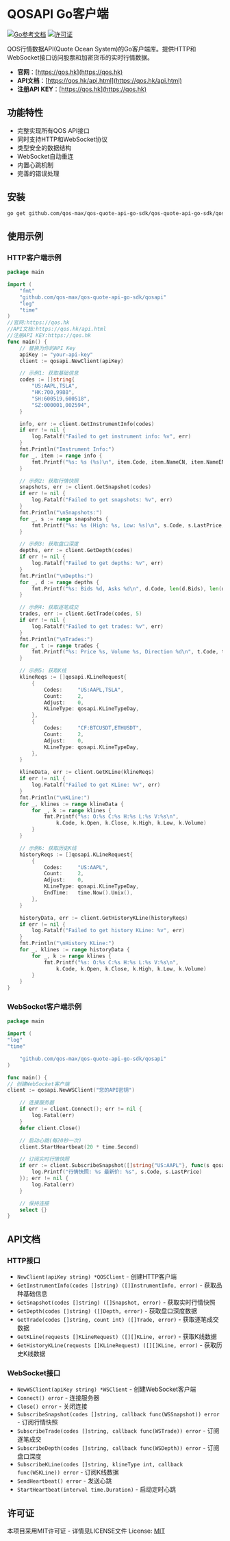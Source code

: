 # QOSAPI Go客户端

[![Go参考文档](https://pkg.go.dev/badge/github.com/qos-max/qos-quote-api-go-sdk.svg)](https://pkg.go.dev/github.com/qos-max/qos-quote-api-go-sdk)
[![许可证](https://img.shields.io/badge/license-MIT-blue.svg)](LICENSE)

QOS行情数据API(Quote Ocean System)的Go客户端库。提供HTTP和WebSocket接口访问股票和加密货币的实时行情数据。

- **官网**：[https://qos.hk](https://qos.hk)
- **API文档**：[https://qos.hk/api.html](https://qos.hk/api.html)
- **注册API KEY**：[https://qos.hk](https://qos.hk)

## 功能特性

- 完整实现所有QOS API接口
- 同时支持HTTP和WebSocket协议
- 类型安全的数据结构
- WebSocket自动重连
- 内置心跳机制
- 完善的错误处理

## 安装

```bash
go get github.com/qos-max/qos-quote-api-go-sdk/qos-quote-api-go-sdk/qosapi
```

## 使用示例

### HTTP客户端示例

```go
package main

import (
	"fmt"
	"github.com/qos-max/qos-quote-api-go-sdk/qosapi"
	"log"
	"time"
)
//官网:https://qos.hk
//API文档:https://qos.hk/api.html
//注册API KEY:https://qos.hk
func main() {
	// 替换为你的API Key
	apiKey := "your-api-key"
	client := qosapi.NewClient(apiKey)

	// 示例1: 获取基础信息
	codes := []string{
		"US:AAPL,TSLA",
		"HK:700,9988",
		"SH:600519,600518",
		"SZ:000001,002594",
	}

	info, err := client.GetInstrumentInfo(codes)
	if err != nil {
		log.Fatalf("Failed to get instrument info: %v", err)
	}
	fmt.Println("Instrument Info:")
	for _, item := range info {
		fmt.Printf("%s: %s (%s)\n", item.Code, item.NameCN, item.NameEN)
	}

	// 示例2: 获取行情快照
	snapshots, err := client.GetSnapshot(codes)
	if err != nil {
		log.Fatalf("Failed to get snapshots: %v", err)
	}
	fmt.Println("\nSnapshots:")
	for _, s := range snapshots {
		fmt.Printf("%s: %s (High: %s, Low: %s)\n", s.Code, s.LastPrice, s.High, s.Low)
	}

	// 示例3: 获取盘口深度
	depths, err := client.GetDepth(codes)
	if err != nil {
		log.Fatalf("Failed to get depths: %v", err)
	}
	fmt.Println("\nDepths:")
	for _, d := range depths {
		fmt.Printf("%s: Bids %d, Asks %d\n", d.Code, len(d.Bids), len(d.Asks))
	}

	// 示例4: 获取逐笔成交
	trades, err := client.GetTrade(codes, 5)
	if err != nil {
		log.Fatalf("Failed to get trades: %v", err)
	}
	fmt.Println("\nTrades:")
	for _, t := range trades {
		fmt.Printf("%s: Price %s, Volume %s, Direction %d\n", t.Code, t.Price, t.Volume, t.Direction)
	}

	// 示例5: 获取K线
	klineReqs := []qosapi.KLineRequest{
		{
			Codes:     "US:AAPL,TSLA",
			Count:     2,
			Adjust:    0,
			KLineType: qosapi.KLineTypeDay,
		},
		{
			Codes:     "CF:BTCUSDT,ETHUSDT",
			Count:     2,
			Adjust:    0,
			KLineType: qosapi.KLineTypeDay,
		},
	}

	klineData, err := client.GetKLine(klineReqs)
	if err != nil {
		log.Fatalf("Failed to get KLine: %v", err)
	}
	fmt.Println("\nKLine:")
	for _, klines := range klineData {
		for _, k := range klines {
			fmt.Printf("%s: O:%s C:%s H:%s L:%s V:%s\n",
				k.Code, k.Open, k.Close, k.High, k.Low, k.Volume)
		}
	}

	// 示例6: 获取历史K线
	historyReqs := []qosapi.KLineRequest{
		{
			Codes:     "US:AAPL",
			Count:     2,
			Adjust:    0,
			KLineType: qosapi.KLineTypeDay,
			EndTime:   time.Now().Unix(),
		},
	}

	historyData, err := client.GetHistoryKLine(historyReqs)
	if err != nil {
		log.Fatalf("Failed to get history KLine: %v", err)
	}
	fmt.Println("\nHistory KLine:")
	for _, klines := range historyData {
		for _, k := range klines {
			fmt.Printf("%s: O:%s C:%s H:%s L:%s V:%s\n",
				k.Code, k.Open, k.Close, k.High, k.Low, k.Volume)
		}
	}
}

```

### WebSocket客户端示例

```go
package main

import (
"log"
"time"

    "github.com/qos-max/qos-quote-api-go-sdk/qosapi"
)

func main() {
// 创建WebSocket客户端
client := qosapi.NewWSClient("您的API密钥")

    // 连接服务器
    if err := client.Connect(); err != nil {
        log.Fatal(err)
    }
    defer client.Close()

    // 启动心跳(每20秒一次)
    client.StartHeartbeat(20 * time.Second)

    // 订阅实时行情快照
    if err := client.SubscribeSnapshot([]string{"US:AAPL"}, func(s qosapi.WSSnapshot) {
        log.Printf("行情快照: %s 最新价: %s", s.Code, s.LastPrice)
    }); err != nil {
        log.Fatal(err)
    }

    // 保持连接
    select {}
}
```

## API文档

### HTTP接口

- `NewClient(apiKey string) *QOSClient` - 创建HTTP客户端
- `GetInstrumentInfo(codes []string) ([]InstrumentInfo, error)` - 获取品种基础信息
- `GetSnapshot(codes []string) ([]Snapshot, error)` - 获取实时行情快照
- `GetDepth(codes []string) ([]Depth, error)` - 获取盘口深度数据
- `GetTrade(codes []string, count int) ([]Trade, error)` - 获取逐笔成交数据
- `GetKLine(requests []KLineRequest) ([][]KLine, error)` - 获取K线数据
- `GetHistoryKLine(requests []KLineRequest) ([][]KLine, error)` - 获取历史K线数据

### WebSocket接口

- `NewWSClient(apiKey string) *WSClient` - 创建WebSocket客户端
- `Connect() error` - 连接服务器
- `Close() error` - 关闭连接
- `SubscribeSnapshot(codes []string, callback func(WSSnapshot)) error` - 订阅行情快照
- `SubscribeTrade(codes []string, callback func(WSTrade)) error` - 订阅逐笔成交
- `SubscribeDepth(codes []string, callback func(WSDepth)) error` - 订阅盘口深度
- `SubscribeKLine(codes []string, klineType int, callback func(WSKLine)) error` - 订阅K线数据
- `SendHeartbeat() error` - 发送心跳
- `StartHeartbeat(interval time.Duration)` - 启动定时心跳

## 许可证

本项目采用MIT许可证 - 详情见LICENSE文件
License: [MIT](./LICENSE)
